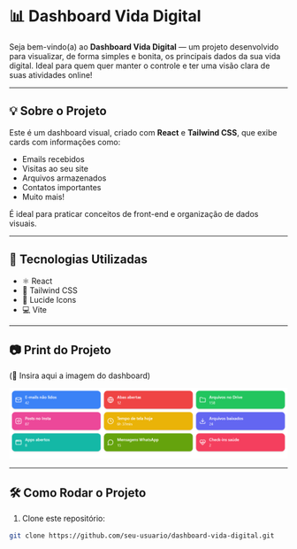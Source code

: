 # 📊 Dashboard Vida Digital

Seja bem-vindo(a) ao **Dashboard Vida Digital** — um projeto desenvolvido para visualizar, de forma simples e bonita, os principais dados da sua vida digital. Ideal para quem quer manter o controle e ter uma visão clara de suas atividades online!

---

## 💡 Sobre o Projeto

Este é um dashboard visual, criado com **React** e **Tailwind CSS**, que exibe cards com informações como:

- Emails recebidos
- Visitas ao seu site
- Arquivos armazenados
- Contatos importantes
- Muito mais!

É ideal para praticar conceitos de front-end e organização de dados visuais.

---

## 🚀 Tecnologias Utilizadas

- ⚛️ React
- 🎨 Tailwind CSS
- 🧩 Lucide Icons
- 💻 Vite

---

## 📷 Print do Projeto

(🔽 Insira aqui a imagem do dashboard)

![Dashboard Vida Digital](./imagem%20dashboard%20digital.PNG)

---

## 🛠️ Como Rodar o Projeto

1. Clone este repositório:
```bash
git clone https://github.com/seu-usuario/dashboard-vida-digital.git
